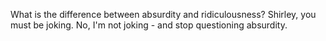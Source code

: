What is the difference between absurdity and ridiculousness?
Shirley, you must be joking.
No, I'm not joking - and stop questioning absurdity.
